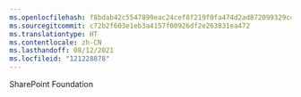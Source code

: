 ```yaml
---
ms.openlocfilehash: f8bdab42c5547899eac24cef8f219f0fa474d2ad872099329c455cdd8f28a138
ms.sourcegitcommit: c72b2f603e1eb3a4157f00926df2e263831ea472
ms.translationtype: HT
ms.contentlocale: zh-CN
ms.lasthandoff: 08/12/2021
ms.locfileid: "121228878"
---
```

 SharePoint Foundation
